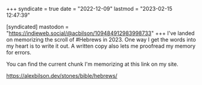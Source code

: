 +++
syndicate = true
date = "2022-12-09"
lastmod = "2023-02-15 12:47:39"

[syndicated]
mastodon = "https://indieweb.social/@acbilson/109484912983998733"
+++
I've landed on memorizing the scroll of #Hebrews in 2023. One way I get the words into my heart is to write it out. A written copy also lets me proofread my memory for errors.

You can find the current chunk I'm memorizing at this link on my site.

https://alexbilson.dev/stones/bible/hebrews/
